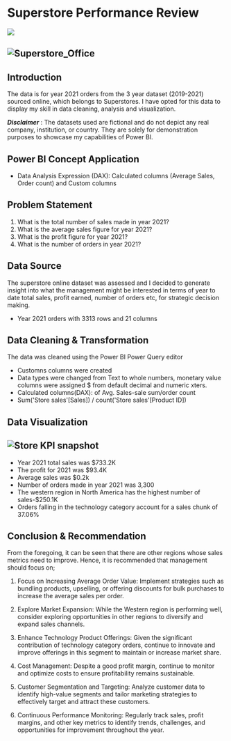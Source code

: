# Superstore Performance Review
![](Superstore_Office.jpg)


![Superstore_Office](https://github.com/yemilad/Store-Data-Demo/assets/165817613/8578aebf-ffd3-4baa-9ddc-7d9696daffa4)
---


## Introduction
The data is  for year 2021 orders from the 3 year dataset (2019-2021) sourced online, which belongs to Superstores. I have opted for this data to display  my skill in data cleaning, analysis and visualization.

**_Disclaimer_** : The datasets used are fictional and do not depict any real company, institution, or country. They are solely for demonstration purposes to showcase my capabilities of Power BI.

## Power BI Concept Application
- Data Analysis Expression (DAX): Calculated columns (Average Sales, Order count) and Custom columns


## Problem Statement
1.  What is the total number of sales made in year 2021?
2.  What is the average sales figure for year 2021?
3.  What is the profit figure for year 2021?
4.  What is the number of orders in year 2021?

## Data Source
The superstore online dataset was assessed and I decided to generate insight into what the management might be interested in  terms of year to date total sales, profit earned, number of orders etc, for strategic decision making.
- Year 2021 orders with 3313 rows and 21 columns

## Data Cleaning & Transformation
The data was cleaned using the Power BI Power Query editor
- Customns columns were created
- Data types were changed from Text to whole numbers, monetary value columns were assigned $ from default decimal and numeric xters.
- Calculated columns(DAX): of Avg. Sales-sale sum/order count 
- Sum('Store sales'[Sales]) / count('Store sales'[Product ID])

## Data Visualization


![Store KPI snapshot](https://github.com/yemilad/Store-Data-Demo/assets/165817613/556e7732-5dd4-48d4-baae-95889d643c2b)
---
- Year 2021 total sales was $733.2K
- The profit for 2021 was $93.4K
- Average sales was $0.2k
- Number of orders made in year 2021 was 3,300
- The western region in North America has the highest number of sales-$250.1K
- Orders falling in the technology category account for a sales chunk of 37.06%

## Conclusion & Recommendation
  From the foregoing, it can be seen that there are other regions whose sales metrics need to improve. Hence, it is recommended that management should focus on;
1. Focus on Increasing Average Order Value: Implement strategies such as bundling products, upselling, or offering discounts for bulk purchases to increase the average sales per order.

2. Explore Market Expansion: While the Western region is performing well, consider exploring opportunities in other regions to diversify and expand sales channels.

3. Enhance Technology Product Offerings: Given the significant contribution of technology category orders, continue to innovate and improve offerings in this segment to maintain or increase market share.

4. Cost Management: Despite a good profit margin, continue to monitor and optimize costs to ensure profitability remains sustainable.

5. Customer Segmentation and Targeting: Analyze customer data to identify high-value segments and tailor marketing strategies to effectively target and attract these customers.

6. Continuous Performance Monitoring: Regularly track sales, profit margins, and other key metrics to identify trends, challenges, and opportunities for improvement throughout the year.
  
  



